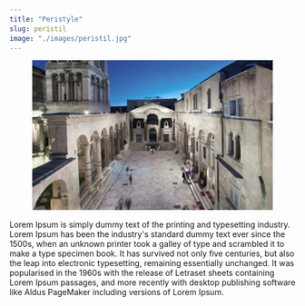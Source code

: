 ```yaml
---
title: "Peristyle"
slug: peristil
image: "./images/peristil.jpg"
---
```


<!-- markdownlint-disable MD033 -->

<figure class="figure">
    <img src="./images/peristil.jpg" alt="Title"/>
</figure>

Lorem Ipsum is simply dummy text of the printing and typesetting industry. Lorem Ipsum has been the industry's standard dummy text ever since the 1500s, when an unknown printer took a galley of type and scrambled it to make a type specimen book. It has survived not only five centuries, but also the leap into electronic typesetting, remaining essentially unchanged. It was popularised in the 1960s with the release of Letraset sheets containing Lorem Ipsum passages, and more recently with desktop publishing software like Aldus PageMaker including versions of Lorem Ipsum.
